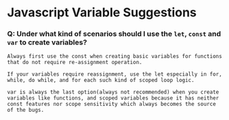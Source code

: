 # Javascript Variable Suggestions

### Q: Under what kind of scenarios should I use the `let`, `const` and `var` to create variables?

```
Always first use the const when creating basic variables for functions that do not require re-assignment operation.

If your variables require reassignment, use the let especially in for, while, do while, and for each such kind of scoped loop logic.

var is always the last option(always not recommended) when you create variables like functions, and scoped variables because it has neither const features nor scope sensitivity which always becomes the source of the bugs.
```
